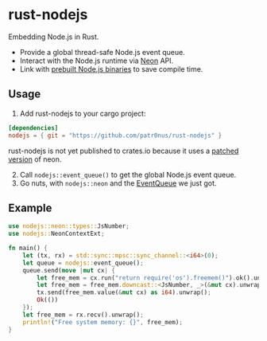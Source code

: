 # rust-nodejs

Embedding Node.js in Rust.  

- Provide a global thread-safe Node.js event queue.
- Interact with the Node.js runtime via [Neon](https://neon-bindings.com) API.
- Link with [prebuilt Node.js binaries](https://github.com/patr0nus/libnode/) to save compile time.


## Usage

1. Add rust-nodejs to your cargo project:
```toml
[dependencies]
nodejs = { git = "https://github.com/patr0nus/rust-nodejs" }
```
rust-nodejs is not yet published to crates.io because it uses a [patched version](https://github.com/patr0nus/neon/tree/napi-embedding) of neon.

2. Call `nodejs::event_queue()` to get the global Node.js event queue.
3. Go nuts, with `nodejs::neon` and the [EventQueue](https://docs.rs/neon/0.7.1-napi/neon/event/struct.EventQueue.html) we just got.


## Example
```rust
use nodejs::neon::types::JsNumber;
use nodejs::NeonContextExt;

fn main() {
    let (tx, rx) = std::sync::mpsc::sync_channel::<i64>(0);
    let queue = nodejs::event_queue();
    queue.send(move |mut cx| {
        let free_mem = cx.run("return require('os').freemem()").ok().unwrap();
        let free_mem = free_mem.downcast::<JsNumber, _>(&mut cx).unwrap();
        tx.send(free_mem.value(&mut cx) as i64).unwrap();
        Ok(())
    });
    let free_mem = rx.recv().unwrap();
    println!("Free system memory: {}", free_mem);
}
```